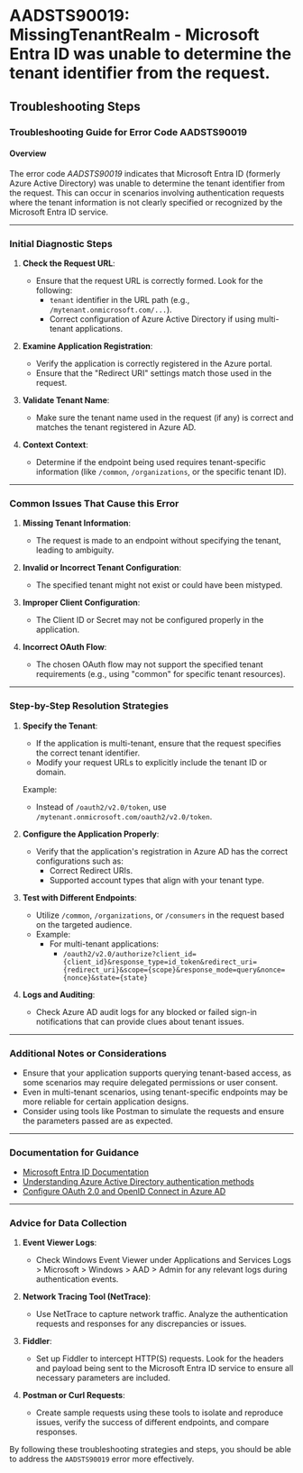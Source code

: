 
# AADSTS90019: MissingTenantRealm - Microsoft Entra ID was unable to determine the tenant identifier from the request.


## Troubleshooting Steps
### Troubleshooting Guide for Error Code AADSTS90019

#### Overview
The error code *AADSTS90019* indicates that Microsoft Entra ID (formerly Azure Active Directory) was unable to determine the tenant identifier from the request. This can occur in scenarios involving authentication requests where the tenant information is not clearly specified or recognized by the Microsoft Entra ID service.

---

### Initial Diagnostic Steps

1. **Check the Request URL**:
   - Ensure that the request URL is correctly formed. Look for the following:
     - `tenant` identifier in the URL path (e.g., `/mytenant.onmicrosoft.com/...`).
     - Correct configuration of Azure Active Directory if using multi-tenant applications.

2. **Examine Application Registration**:
   - Verify the application is correctly registered in the Azure portal.
   - Ensure that the "Redirect URI" settings match those used in the request.

3. **Validate Tenant Name**:
   - Make sure the tenant name used in the request (if any) is correct and matches the tenant registered in Azure AD.

4. **Context Context**:
   - Determine if the endpoint being used requires tenant-specific information (like `/common`, `/organizations`, or the specific tenant ID).

---

### Common Issues That Cause this Error

1. **Missing Tenant Information**:
   - The request is made to an endpoint without specifying the tenant, leading to ambiguity.

2. **Invalid or Incorrect Tenant Configuration**:
   - The specified tenant might not exist or could have been mistyped.

3. **Improper Client Configuration**:
   - The Client ID or Secret may not be configured properly in the application.

4. **Incorrect OAuth Flow**:
   - The chosen OAuth flow may not support the specified tenant requirements (e.g., using "common" for specific tenant resources).

---

### Step-by-Step Resolution Strategies

1. **Specify the Tenant**:
   - If the application is multi-tenant, ensure that the request specifies the correct tenant identifier.
   - Modify your request URLs to explicitly include the tenant ID or domain.

   Example:
   - Instead of `/oauth2/v2.0/token`, use `/mytenant.onmicrosoft.com/oauth2/v2.0/token`.

2. **Configure the Application Properly**:
   - Verify that the application's registration in Azure AD has the correct configurations such as:
     - Correct Redirect URIs.
     - Supported account types that align with your tenant type.

3. **Test with Different Endpoints**:
   - Utilize `/common`, `/organizations`, or `/consumers` in the request based on the targeted audience.
   - Example:
     - For multi-tenant applications: 
       - `/oauth2/v2.0/authorize?client_id={client_id}&response_type=id_token&redirect_uri={redirect_uri}&scope={scope}&response_mode=query&nonce={nonce}&state={state}`

4. **Logs and Auditing**:
   - Check Azure AD audit logs for any blocked or failed sign-in notifications that can provide clues about tenant issues.

---

### Additional Notes or Considerations

- Ensure that your application supports querying tenant-based access, as some scenarios may require delegated permissions or user consent.
- Even in multi-tenant scenarios, using tenant-specific endpoints may be more reliable for certain application designs.
- Consider using tools like Postman to simulate the requests and ensure the parameters passed are as expected.

---

### Documentation for Guidance

- [Microsoft Entra ID Documentation](https://docs.microsoft.com/en-us/azure/active-directory/)
- [Understanding Azure Active Directory authentication methods](https://docs.microsoft.com/en-us/azure/active-directory/develop/authentication-scenarios)
- [Configure OAuth 2.0 and OpenID Connect in Azure AD](https://docs.microsoft.com/en-us/azure/active-directory/develop/v2-Oauth2-protocols)

---

### Advice for Data Collection

1. **Event Viewer Logs**:
   - Check Windows Event Viewer under Applications and Services Logs > Microsoft > Windows > AAD > Admin for any relevant logs during authentication events.

2. **Network Tracing Tool (NetTrace)**:
   - Use NetTrace to capture network traffic. Analyze the authentication requests and responses for any discrepancies or issues.

3. **Fiddler**:
   - Set up Fiddler to intercept HTTP(S) requests. Look for the headers and payload being sent to the Microsoft Entra ID service to ensure all necessary parameters are included.

4. **Postman or Curl Requests**:
   - Create sample requests using these tools to isolate and reproduce issues, verify the success of different endpoints, and compare responses.

By following these troubleshooting strategies and steps, you should be able to address the `AADSTS90019` error more effectively.